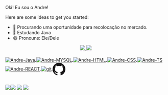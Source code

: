 Olá! Eu sou o Andre! 

Here are some ideas to get you started:

- 🔭 Procurando uma oportunidade para recolocação no mercado.
- 🌱 Estudando Java 
- 😄 Pronouns: Ele/Dele

<div align="center">
  <a href="https://github.com/Dehzxg">
  <img height="180em" src="https://github-readme-stats.vercel.app/api?username=dehzxg&show_icons=true&theme=dark&include_all_commits=true&count_private=true&border_radius=70"/>
  <img height="180em" src="https://github-readme-stats.vercel.app/api/top-langs/?username=dehzxg&layout=compact&langs_count=7&theme=dark&border_radius=50"/>
</div>

  <div style="display: inline_block"><br>
  <img align="center" alt="Andre-Java" height="30" width="40" src="https://cdn.jsdelivr.net/gh/devicons/devicon/icons/java/java-original-wordmark.svg">
  <img align="center" alt="Andre-MYSQL" height="30" width="40" src="https://cdn.jsdelivr.net/gh/devicons/devicon/icons/mysql/mysql-original-wordmark.svg">
  <img align="center" alt="Andre-HTML" height="30" width="40" src="https://cdn.jsdelivr.net/gh/devicons/devicon/icons/html5/html5-original-wordmark.svg">
  <img align="center" alt="Andre-CSS" height="30" width="40" src="https://cdn.jsdelivr.net/gh/devicons/devicon/icons/css3/css3-original-wordmark.svg">
  <img align="center" alt="Andre-TS" height="30" width="40" src="https://cdn.jsdelivr.net/gh/devicons/devicon/icons/typescript/typescript-original.svg">
  <img align="center" alt="Andre-REACT" height="30" width="40" src="https://cdn.jsdelivr.net/gh/devicons/devicon/icons/react/react-original-wordmark.svg">
 <img align="center" alt="git" height="40" src="https://www.vectorlogo.zone/logos/git-scm/git-scm-icon.svg" /> 
  <img align="center" alt="GitHub" height="40px" src="https://raw.githubusercontent.com/github/explore/78df643247d429f6cc873026c0622819ad797942/topics/github/github.png"/>
</div>
  
##
  
  <div
  <a href = "https://www.linkedin.com/in/andresantos610/" target="_blank"><img src="https://img.shields.io/badge/-LinkedIn-%230077B5?style=for-the-badge&logo=linkedin&logoColor=white" target="_blank"></a
  <a href="https://instagram.com/dehzxg" target="_blank"><img src="https://img.shields.io/badge/-Instagram-%23E4405F?style=for-the-badge&logo=instagram&logoColor=white" target="_blank"></a>
  <a href = "mailto:sandres.santos610@gmail.com"><img src="https://img.shields.io/badge/-Gmail-%23333?style=for-the-badge&logo=gmail&logoColor=white" target="_blank"></a>
    <a href = "https://github.com/Dehzxg"><img src="https://img.shields.io/badge/GitHub-100000?style=for-the-badge&logo=github&logoColor=white"></a>

  </div>
